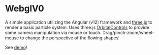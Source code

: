 # WebglV0

A simple application utilizing the Angular (v12) framework and [three.js](https://threejs.org/) to render a basic particle system. Uses three.js [OrbitalControls](https://threejs.org/docs/index.html#examples/en/controls/OrbitControls) to provide some camera manipulation via mouse or touch. Drag/pinch-zoom/wheel-mouse to change the perspective of the flowing shapes!

See [demo](https://daveteply.github.io/webgl-v0/webgl-v0?v=1)!
